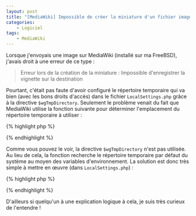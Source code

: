 ```yaml
---
layout: post
title: "[MediaWiki] Impossible de créer la miniature d'un fichier image"
categories:
    - Logiciel
tags:
    - MediaWiki
---
```

Lorsque j'envoyais une image sur MediaWiki (installé sur ma FreeBSD), j'avais droit à une erreur de ce type :

> Erreur lors de la création de la miniature : Impossible d'enregistrer la vignette sur la destination

Pourtant, c'était pas faute d'avoir configuré le répertoire temporaire qui va bien (avec les bons droits d'accès) dans le fichier `LocalSettings.php` grâce à la directive `$wgTmpDirectory`. Seulement le problème venait du fait que MediaWiki utilise la fonction suivante pour déterminer l'emplacement du répertoire temporaire à utiliser :

<!--more-->

{% highlight php %}
<?php
/**
 * Tries to get the system directory for temporary files. The TMPDIR, TMP, and
 * TEMP environment variables are then checked in sequence, and if none are set
 * try sys_get_temp_dir() for PHP &gt;= 5.2.1. All else fails, return /tmp for Unix
 * or C:\Windows\Temp for Windows and hope for the best.
 * It is common to call it with tempnam().
 *
 * NOTE: When possible, use instead the tmpfile() function to create
 * temporary files to avoid race conditions on file creation, etc.
 *
 * @return String
 */
function wfTempDir() {
	foreach( array( 'TMPDIR', 'TMP', 'TEMP' ) as $var ) {
		$tmp = getenv( $var );
		if( $tmp && file_exists( $tmp ) && is_dir( $tmp ) && is_writable( $tmp ) ) {
			return $tmp;
		}
	}
	if( function_exists( 'sys_get_temp_dir' ) ) {
		return sys_get_temp_dir();
	}
	# Usual defaults
	return wfIsWindows() ? 'C:\Windows\Temp' : '/tmp';
}
?>
{% endhighlight %}

Comme vous pouvez le voir, la directive `$wgTmpDirectory` n'est pas utilisée. Au lieu de cela, la fonction recherche le répertoire temporaire par défaut du système au moyen des variables d'environnement. La solution est donc très simple à mettre en œuvre (dans `LocalSettings.php`) :

{% highlight php %}
<?php
putenv("TMP={$wgUploadDirectory}/temp");
?>
{% endhighlight %}

D'ailleurs si quelqu'un à une explication logique à cela, je suis très curieux de l'entendre !

